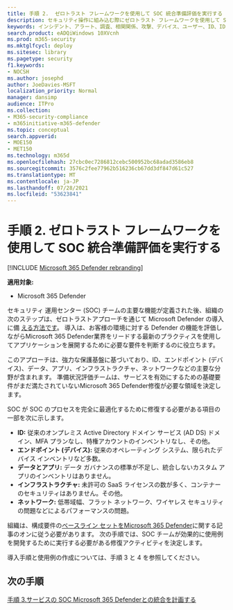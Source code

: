 ```yaml
---
title: 手順 2.  ゼロトラスト フレームワークを使用して SOC 統合準備評価を実行する
description: セキュリティ操作に組み込む際にゼロトラスト フレームワークを使用して SOC 統合準備Microsoft 365 Defender実行する基本。
keywords: インシデント、アラート、調査、相関関係、攻撃、デバイス、ユーザー、ID、ID、メールボックス、メール、365、microsoft、m365、インシデント対応、サイバー攻撃、secops、セキュリティ操作、soc
search.product: eADQiWindows 10XVcnh
ms.prod: m365-security
ms.mktglfcycl: deploy
ms.sitesec: library
ms.pagetype: security
f1.keywords:
- NOCSH
ms.author: josephd
author: JoeDavies-MSFT
localization_priority: Normal
manager: dansimp
audience: ITPro
ms.collection:
- M365-security-compliance
- m365initiative-m365-defender
ms.topic: conceptual
search.appverid:
- MOE150
- MET150
ms.technology: m365d
ms.openlocfilehash: 27cbc0ec7286812cebc500952bc68adad3586eb8
ms.sourcegitcommit: 3576c2fee77962b516236cb67dd3df847d61c527
ms.translationtype: MT
ms.contentlocale: ja-JP
ms.lasthandoff: 07/28/2021
ms.locfileid: "53623841"
---
```

# <a name="step-2-perform-a-soc-integration-readiness-assessment-using-the-zero-trust-framework"></a>手順 2. ゼロトラスト フレームワークを使用して SOC 統合準備評価を実行する

[!INCLUDE [Microsoft 365 Defender rebranding](../includes/microsoft-defender.md)]

**適用対象:**
- Microsoft 365 Defender

セキュリティ 運用センター (SOC) チームの主要な機能が定義された後、組織の次のステップは、ゼロトラストアプローチを通じて Microsoft Defender の導入に備 [える方法です](/security/zero-trust/)。 導入は、お客様の環境に対する Defender の機能を評価しながらMicrosoft 365 Defender業界をリードする最新のプラクティスを使用してアプリケーションを展開するために必要な要件を判断するのに役立ちます。 

このアプローチは、強力な保護基盤に基づいており、ID、エンドポイント (デバイス)、データ、アプリ、インフラストラクチャ、ネットワークなどの主要な分野が含まれます。 準備状況評価チームは、サービスを有効にするための基礎要件がまだ満たされていないMicrosoft 365 Defender修復が必要な領域を決定します。 

SOC が SOC のプロセスを完全に最適化するために修復する必要がある項目の一部を次に示します。

- **ID:**     従来のオンプレミス Active Directory ドメイン サービス (AD DS) ドメイン、MFA プランなし、特権アカウントのインベントリなし、その他。
- **エンドポイント (デバイス):**  従来のオペレーティング システム、限られたデバイス インベントリなど多数。
- **データとアプリ:**    データ ガバナンスの標準が不足し、統合しないカスタム アプリのインベントリはありません。
- **インフラストラクチャ:**   未許可の SaaS ライセンスの数が多く、コンテナー のセキュリティはありません。その他。
- **ネットワーク:**   低帯域幅、フラット ネットワーク、ワイヤレス セキュリティの問題などによるパフォーマンスの問題。

組織は、構成要件の[ベースライン セットをMicrosoft 365 Defender](m365d-enable.md)に関する記事のオンに従う必要があります。 次の手順では、SOC チームが効果的に使用例を開発するために実行する必要がある修復アクティビティを決定します。 

導入手順と使用例の作成については、手順 3 と 4 を参照してください。

## <a name="next-step"></a>次の手順

[手順 3.サービスの SOC Microsoft 365 Defenderとの統合を計画する](integrate-microsoft-365-defender-secops-services.md)
